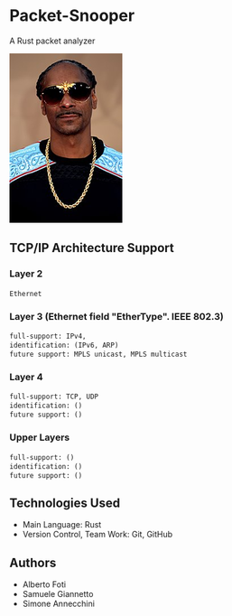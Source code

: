# Packet-Snooper
A Rust packet analyzer

![This is an image](img/snoop.jpg)

## TCP/IP Architecture Support
### Layer 2 
    Ethernet
### Layer 3 (Ethernet field "EtherType". IEEE 802.3)
    full-support: IPv4, 
    identification: (IPv6, ARP)
    future support: MPLS unicast, MPLS multicast
### Layer 4
    full-support: TCP, UDP
    identification: ()
    future support: ()
### Upper Layers
    full-support: ()
    identification: ()
    future support: ()

## Technologies Used
- Main Language: Rust
- Version Control, Team Work: Git, GitHub

## Authors
- Alberto Foti
- Samuele Giannetto
- Simone Annecchini
